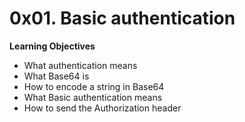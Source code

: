 # 0x01. Basic authentication
**Learning Objectives**
* What authentication means
* What Base64 is
* How to encode a string in Base64
* What Basic authentication means
* How to send the Authorization header
